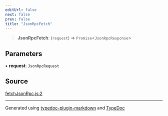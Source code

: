 ```yaml
---
editUrl: false
next: false
prev: false
title: "JsonRpcFetch"
---
```


> **JsonRpcFetch**: (`request`) => `Promise`\<`JsonRpcResponse`\>

## Parameters

▪ **request**: `JsonRpcRequest`

## Source

[fetchJsonRpc.js:2](https://github.com/evmts/tevm-monorepo/blob/main/packages/jsonrpc/src/fetchJsonRpc.js#L2)

***
Generated using [typedoc-plugin-markdown](https://www.npmjs.com/package/typedoc-plugin-markdown) and [TypeDoc](https://typedoc.org/)
